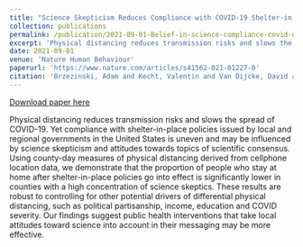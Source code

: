 ```yaml
---
title: "Science Skepticism Reduces Compliance with COVID-19 Shelter-in-Place Policies"
collection: publications
permalink: /publication/2021-09-01-Belief-in-science-compliance-covid-us
excerpt: 'Physical distancing reduces transmission risks and slows the spread of COVID-19. Yet compliance with shelter-in-place policies issued by local and regional governments in the United States is uneven and may be influenced by science skepticism and attitudes towards topics of scientific consensus. Using county-day measures of physical distancing derived from cellphone location data, we demonstrate that the proportion of people who stay at home after shelter-in-place policies go into effect is significantly lower in counties with a high concentration of science skeptics. These results are robust to controlling for other potential drivers of differential physical distancing, such as political partisanship, income, education and COVID severity. Our findings suggest public health interventions that take local attitudes toward science into account in their messaging may be more effective.'
date: 2021-09-01
venue: 'Nature Human Behaviour'
paperurl: 'https://www.nature.com/articles/s41562-021-01227-0'
citation: 'Brzezinski, Adam and Kecht, Valentin and Van Dijcke, David and Wright, Austin L. (2021). Science skepticism reduced compliance with COVID-19 shelter-in-place policies in the United States. Nature Human Behavior.'
---
```


<a href='https://www.nature.com/articles/s41562-021-01227-0'>Download paper here</a>

Physical distancing reduces transmission risks and slows the spread of COVID-19. Yet compliance with shelter-in-place policies issued by local and regional governments in the United States is uneven and may be influenced by science skepticism and attitudes towards topics of scientific consensus. Using county-day measures of physical distancing derived from cellphone location data, we demonstrate that the proportion of people who stay at home after shelter-in-place policies go into effect is significantly lower in counties with a high concentration of science skeptics. These results are robust to controlling for other potential drivers of differential physical distancing, such as political partisanship, income, education and COVID severity. Our findings suggest public health interventions that take local attitudes toward science into account in their messaging may be more effective.
